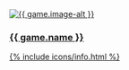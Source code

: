 <a href="{{ game.page-link }}" alt="More Info" title="What is {{ game.name }}">
<img src="{{ game.image-path }}" alt="{{ game.image-alt }}" title="{{ game.name }}">
<h3>{{ game.name }}</h3>
{% include icons/info.html %}
</a>
